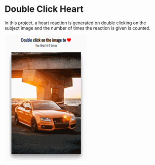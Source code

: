 # Double Click Heart
In this project, a heart reaction is generated on double clicking on the subject image and the number of times the reaction is given is counted.

<img src="/double-click-heart.gif" alt="double click heart">